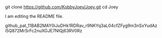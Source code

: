 git clone https://github.com/KobbyJoey/Joey.git
cd Joey

I am editing the README file.

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
